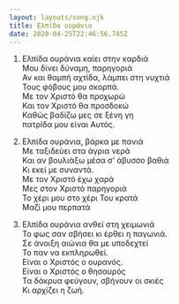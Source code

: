 ```yaml
---
layout: layouts/song.njk
title: Ελπίδα ουράνια
date: 2020-04-25T22:46:56.745Z
---
```

1. Ελπίδα ουράνια καίει στην καρδιά\
Μου δίνει δύναμη, παρηγοριά\
Αν και θαμπή αχτίδα, λάμπει στη νυχτιά\
Τους φόβους μου σκορπά.\
Με τον Χριστό θα προχωρώ\
Και τον Χριστό θα προσδοκώ\
Καθώς βαδίζω μες σε ξένη γη\
πατρίδα μου είναι Αυτός.

2. Ελπίδα ουράνια, βάρκα με πανιά\
Με ταξιδεύει στα άγρια νερά\
Και αν βουλιάξω μέσα σ’ άβυσσο βαθιά\
Κι εκεί με συναντά.\
Με τον Χριστό έχω χαρά\
Μες στον Χριστό παρηγοριά\
Το χέρι μου στο χέρι Του κρατά\
Μαζί μου περπατά

3. Ελπίδα ουράνια ανθεί στη χειμωνιά\
Το φως σαν σβήσει κι έρθει η παγωνιά.\
Σε άνοιξη αιώνια θα με υποδεχτεί\
Το παν να εκπληρωθεί.\
Είναι ο Χριστός ο ουρανός.\
Είναι ο Χριστός ο θησαυρός\
Τα δάκρυα φεύγουν, σβήνουν οι σκιές\
Κι αρχίζει η ζωή.